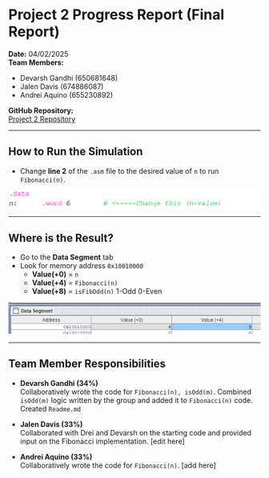 # Project 2 Progress Report (Final Report)

**Date:** 04/02/2025  
**Team Members:**

- Devarsh Gandhi (650681648)
- Jalen Davis (674886087)
- Andrei Aquino (655230892)

**GitHub Repository:**  
[Project 2 Repository](https://github.com/devy03/ECE-366-Projects)

---

## How to Run the Simulation

- Change **line 2** of the `.asm` file to the desired value of `n` to run `Fibonacci(n)`.

![alt text](image-1.png)

---

## Where is the Result?

- Go to the **Data Segment** tab
- Look for memory address `0x10010000`
  - **Value(+0)** = `n`
  - **Value(+4)** = `Fibonacci(n)`
  - **Value(+8)** = `isFibOdd(n)` 1-Odd 0-Even

![alt text](image.png)

---

## Team Member Responsibilities

- **Devarsh Gandhi (34%)**  
  Collaboratively wrote the code for `Fibonacci(n), isOdd(m)`. Combined `isOdd(m)` logic written by the group and added it to `Fibonacci(n)` code. Created `Readme.md`

- **Jalen Davis (33%)**  
  Collaborated with Drei and Devarsh on the starting code and provided input on the Fibonacci implementation. [edit here]

- **Andrei Aquino (33%)**  
  Collaboratively wrote the code for `Fibonacci(n)`. [add here]
